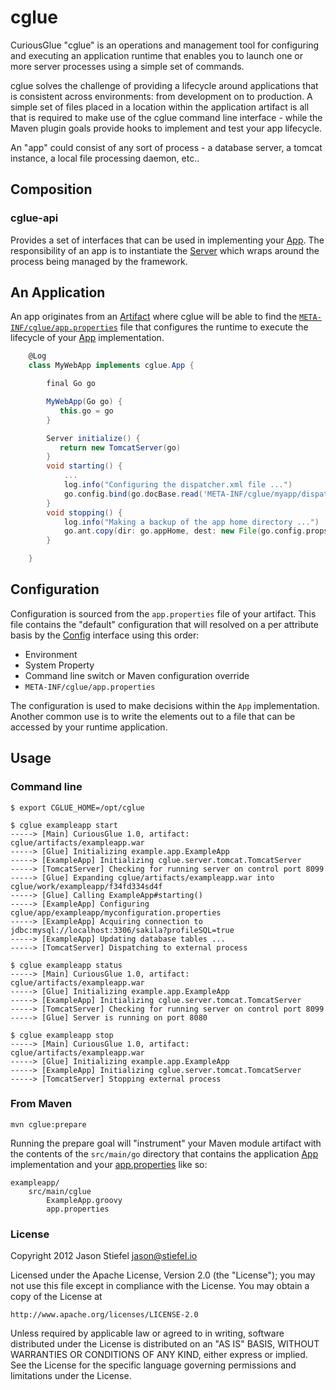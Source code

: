 cglue
=====

CuriousGlue "cglue" is an operations and management tool for configuring and executing an application runtime that
 enables you to launch one or more server processes using a simple set of commands.

cglue solves the challenge of providing a lifecycle around applications that is consistent across environments: from
 development on to production. A simple set of files placed in a location within the application artifact is all that
 is required to make use of the cglue command line interface - while the Maven plugin goals provide hooks to implement
 and test your app lifecycle.

An "app" could consist of any sort of process - a database server, a tomcat instance, a local file processing daemon,
 etc..

Composition
-----

### cglue-api

Provides a set of interfaces that can be used in implementing your [App](cglue/api/src/main/java/cglue/App.java). The
 responsibility of an app is to instantiate the [Server](cglue/api/src/main/java/cglue/Server.java) which wraps around
 the process being managed by the framework.

An Application
-----

An app originates from an [Artifact](cglue/api/src/main/java/cglue/Artifact.java) where cglue will be able to find the
 [`META-INF/cglue/app.properties`](cglue/api/src/main/resources/cglu/app.properties) file that configures the runtime to
 execute the lifecycle of your [App](cglue/api/src/main/java/cglue/App.java) implementation.

```groovy
    @Log
    class MyWebApp implements cglue.App {

        final Go go

        MyWebApp(Go go) {
           this.go = go
        }

        Server initialize() {
           return new TomcatServer(go)
        }
        void starting() {
            ...
            log.info("Configuring the dispatcher.xml file ...")
            go.config.bind(go.docBase.read('META-INF/cglue/myapp/dispatcher.xml'), go.docBase.write('WEB-INF/classes/dispatcher.xml'))
        }
        void stopping() {
            log.info("Making a backup of the app home directory ...")
            go.ant.copy(dir: go.appHome, dest: new File(go.config.props['myapp.backupDir']))
        }

    }
````

Configuration
-----

Configuration is sourced from the `app.properties` file of your artifact. This file contains the "default" configuration
 that will resolved on a per attribute basis by the [Config](cglue/api/src/main/java/cglue/Config) interface using this
 order:

* Environment
* System Property
* Command line switch or Maven configuration override
* `META-INF/cglue/app.properties`

The configuration is used to make decisions within the `App` implementation. Another common use is to write the elements
 out to a file that can be accessed by your runtime application.

Usage
-----

### Command line

    $ export CGLUE_HOME=/opt/cglue

    $ cglue exampleapp start
    -----> [Main] CuriousGlue 1.0, artifact: cglue/artifacts/exampleapp.war
    -----> [Glue] Initializing example.app.ExampleApp
    -----> [ExampleApp] Initializing cglue.server.tomcat.TomcatServer
    -----> [TomcatServer] Checking for running server on control port 8099
    -----> [Glue] Expanding cglue/artifacts/exampleapp.war into cglue/work/exampleapp/f34fd334sd4f
    -----> [Glue] Calling ExampleApp#starting()
    -----> [ExampleApp] Configuring cglue/app/exampleapp/myconfiguration.properties
    -----> [ExampleApp] Acquiring connection to jdbc:mysql://localhost:3306/sakila?profileSQL=true
    -----> [ExampleApp] Updating database tables ...
    -----> [TomcatServer] Dispatching to external process

    $ cglue exampleapp status
    -----> [Main] CuriousGlue 1.0, artifact: cglue/artifacts/exampleapp.war
    -----> [Glue] Initializing example.app.ExampleApp
    -----> [ExampleApp] Initializing cglue.server.tomcat.TomcatServer
    -----> [TomcatServer] Checking for running server on control port 8099
    -----> [Glue] Server is running on port 8080

    $ cglue exampleapp stop
    -----> [Main] CuriousGlue 1.0, artifact: cglue/artifacts/exampleapp.war
    -----> [Glue] Initializing example.app.ExampleApp
    -----> [ExampleApp] Initializing cglue.server.tomcat.TomcatServer
    -----> [TomcatServer] Stopping external process

### From Maven

    mvn cglue:prepare

Running the prepare goal will "instrument" your Maven module artifact with the contents of the `src/main/go` directory
that contains the application [App](cglue/api/src/main/java/cglue/App.java) implementation and your
[app.properties](cglue/api/src/main/resources/cglue/app.properties) like so:

    exampleapp/
        src/main/cglue
            ExampleApp.groovy
            app.properties














### License

Copyright 2012 Jason Stiefel <jason@stiefel.io>

Licensed under the Apache License, Version 2.0 (the "License");
you may not use this file except in compliance with the License.
You may obtain a copy of the License at

    http://www.apache.org/licenses/LICENSE-2.0

Unless required by applicable law or agreed to in writing, software
distributed under the License is distributed on an "AS IS" BASIS,
WITHOUT WARRANTIES OR CONDITIONS OF ANY KIND, either express or implied.
See the License for the specific language governing permissions and
limitations under the License.
